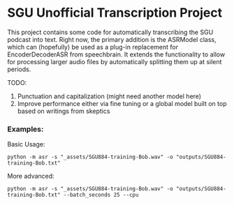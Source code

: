 # SGU Unofficial Transcription Project
This project contains some code for automatically transcribing the SGU podcast into text. Right now, the primary addition is the ASRModel class, which can (hopefully) be used as a plug-in replacement for EncoderDecoderASR from speechbrain. It extends the functionality to allow for processing larger audio files by automatically splitting them up at silent periods. 

TODO: 
1) Punctuation and capitalization (might need another model here)
2) Improve performance either via fine tuning or a global model built on top based on writings from skeptics


### Examples:

Basic Usage:
```
python -m asr -s "_assets/SGU884-training-Bob.wav" -o "outputs/SGU884-training-Bob.txt"
```
More advanced:
```
python -m asr -s "_assets/SGU884-training-Bob.wav" -o "outputs/SGU884-training-Bob.txt" --batch_seconds 25 --cpu
```
